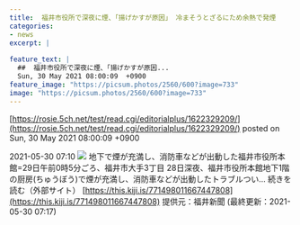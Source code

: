 ```yaml
---
title:  福井市役所で深夜に煙、「揚げかすが原因」 冷まそうとざるにため余熱で発煙  
categories:
- news
excerpt: |
  
feature_text: |
  ##  福井市役所で深夜に煙、「揚げかすが原因...
  Sun, 30 May 2021 08:00:09  +0900
feature_image: "https://picsum.photos/2560/600?image=733"
image: "https://picsum.photos/2560/600?image=733"
---
```


[https://rosie.5ch.net/test/read.cgi/editorialplus/1622329209/](https://rosie.5ch.net/test/read.cgi/editorialplus/1622329209/)
posted on Sun, 30 May 2021 08:00:09  +0900

<!--more-->

2021-05-30 07:10 ![](https://contents.oricon.co.jp/upimg/article/3/1530/1530377/detail/img400/68dad7f7dc0dfe65dbd87a6c379067d64a7e707987dc0e6709b61a0e663d46af.jpg) 地下で煙が充満し、消防車などが出動した福井市役所本館=29日午前0時5分ごろ、福井市大手3丁目 28日深夜、福井市役所本館地下1階の厨房(ちゅうぼう)で煙が充満し、消防車などが出動したトラブルつい... 続きを読む（外部サイト） [https://this.kiji.is/771498011667447808](https://this.kiji.is/771498011667447808) 提供元：福井新聞 (最終更新：2021-05-30 07:17)
